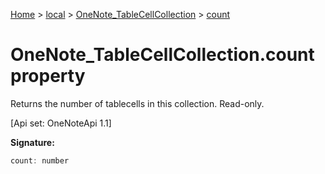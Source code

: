 [Home](./index) &gt; [local](local.md) &gt; [OneNote\_TableCellCollection](local.onenote_tablecellcollection.md) &gt; [count](local.onenote_tablecellcollection.count.md)

# OneNote\_TableCellCollection.count property

Returns the number of tablecells in this collection. Read-only. 

 \[Api set: OneNoteApi 1.1\]

**Signature:**
```javascript
count: number
```
